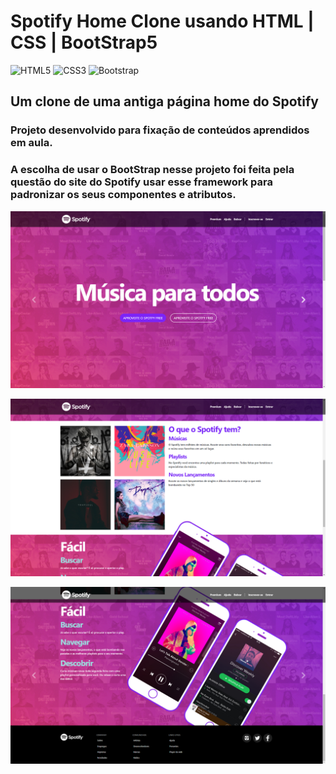 # Spotify Home Clone usando HTML | CSS | BootStrap5 

![HTML5](https://img.shields.io/badge/html5-%23E34F26.svg?style=for-the-badge&logo=html5&logoColor=white) ![CSS3](https://img.shields.io/badge/css3-%231572B6.svg?style=for-the-badge&logo=css3&logoColor=white) ![Bootstrap](https://img.shields.io/badge/bootstrap-%238511FA.svg?style=for-the-badge&logo=bootstrap&logoColor=white)

## Um clone de uma antiga página home do Spotify
### Projeto desenvolvido para fixação de conteúdos aprendidos em aula.
### A escolha de usar o BootStrap nesse projeto foi feita pela questão do site do Spotify usar esse framework para padronizar os seus componentes e atributos.

<p>
    <img src="img/to-README/1.png">
</p>

<p>
    <img src="img/to-README/2.png">
</p>
<p>
    <img src="img/to-README/3.png">
</p>
